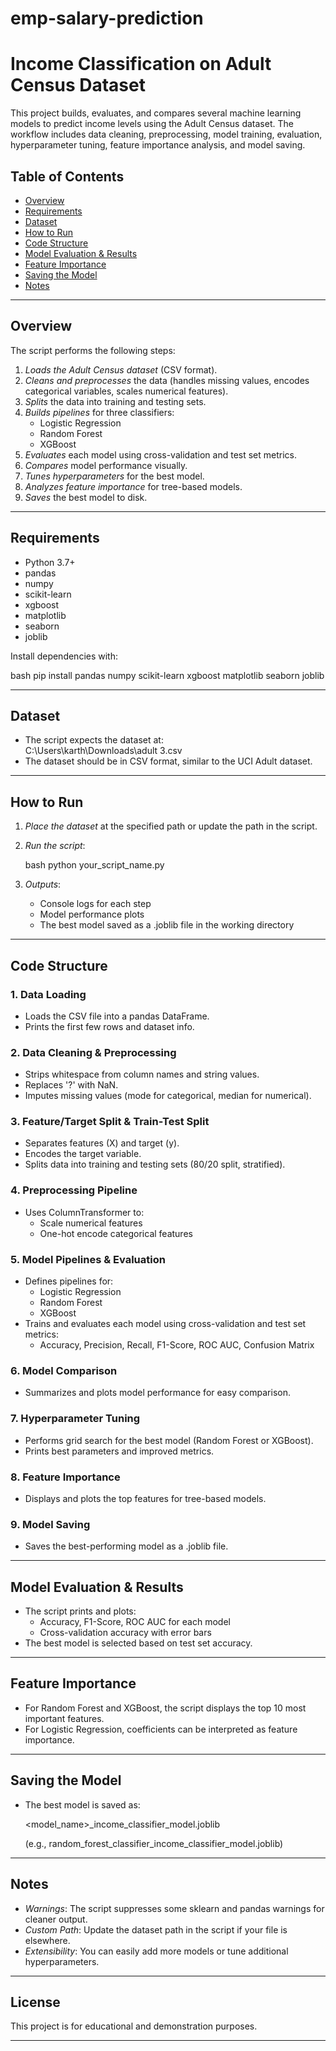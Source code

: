 # emp-salary-prediction

# Income Classification on Adult Census Dataset

This project builds, evaluates, and compares several machine learning models to predict income levels using the Adult Census dataset. The workflow includes data cleaning, preprocessing, model training, evaluation, hyperparameter tuning, feature importance analysis, and model saving.

## Table of Contents

- [Overview](#overview)
- [Requirements](#requirements)
- [Dataset](#dataset)
- [How to Run](#how-to-run)
- [Code Structure](#code-structure)
- [Model Evaluation & Results](#model-evaluation--results)
- [Feature Importance](#feature-importance)
- [Saving the Model](#saving-the-model)
- [Notes](#notes)

---

## Overview

The script performs the following steps:

1. *Loads the Adult Census dataset* (CSV format).
2. *Cleans and preprocesses* the data (handles missing values, encodes categorical variables, scales numerical features).
3. *Splits* the data into training and testing sets.
4. *Builds pipelines* for three classifiers:
   - Logistic Regression
   - Random Forest
   - XGBoost
5. *Evaluates* each model using cross-validation and test set metrics.
6. *Compares* model performance visually.
7. *Tunes hyperparameters* for the best model.
8. *Analyzes feature importance* for tree-based models.
9. *Saves* the best model to disk.

---

## Requirements

- Python 3.7+
- pandas
- numpy
- scikit-learn
- xgboost
- matplotlib
- seaborn
- joblib

Install dependencies with:

bash
pip install pandas numpy scikit-learn xgboost matplotlib seaborn joblib


---

## Dataset

- The script expects the dataset at:  
  C:\Users\karth\Downloads\adult 3.csv
- The dataset should be in CSV format, similar to the UCI Adult dataset.

---

## How to Run

1. *Place the dataset* at the specified path or update the path in the script.
2. *Run the script*:

   bash
   python your_script_name.py
   

3. *Outputs*:
   - Console logs for each step
   - Model performance plots
   - The best model saved as a .joblib file in the working directory

---

## Code Structure

### 1. Data Loading

- Loads the CSV file into a pandas DataFrame.
- Prints the first few rows and dataset info.

### 2. Data Cleaning & Preprocessing

- Strips whitespace from column names and string values.
- Replaces '?' with NaN.
- Imputes missing values (mode for categorical, median for numerical).

### 3. Feature/Target Split & Train-Test Split

- Separates features (X) and target (y).
- Encodes the target variable.
- Splits data into training and testing sets (80/20 split, stratified).

### 4. Preprocessing Pipeline

- Uses ColumnTransformer to:
  - Scale numerical features
  - One-hot encode categorical features

### 5. Model Pipelines & Evaluation

- Defines pipelines for:
  - Logistic Regression
  - Random Forest
  - XGBoost
- Trains and evaluates each model using cross-validation and test set metrics:
  - Accuracy, Precision, Recall, F1-Score, ROC AUC, Confusion Matrix

### 6. Model Comparison

- Summarizes and plots model performance for easy comparison.

### 7. Hyperparameter Tuning

- Performs grid search for the best model (Random Forest or XGBoost).
- Prints best parameters and improved metrics.

### 8. Feature Importance

- Displays and plots the top features for tree-based models.

### 9. Model Saving

- Saves the best-performing model as a .joblib file.

---

## Model Evaluation & Results

- The script prints and plots:
  - Accuracy, F1-Score, ROC AUC for each model
  - Cross-validation accuracy with error bars
- The best model is selected based on test set accuracy.

---

## Feature Importance

- For Random Forest and XGBoost, the script displays the top 10 most important features.
- For Logistic Regression, coefficients can be interpreted as feature importance.

---

## Saving the Model

- The best model is saved as:
  
  <model_name>_income_classifier_model.joblib
  
  (e.g., random_forest_classifier_income_classifier_model.joblib)

---

## Notes

- *Warnings*: The script suppresses some sklearn and pandas warnings for cleaner output.
- *Custom Path*: Update the dataset path in the script if your file is elsewhere.
- *Extensibility*: You can easily add more models or tune additional hyperparameters.

---

## License

This project is for educational and demonstration purposes.

---
